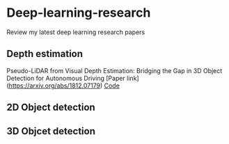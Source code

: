# Deep-learning-research
Review my latest deep learning research papers 
## Depth estimation
Pseudo-LiDAR from Visual Depth Estimation: Bridging the Gap in 3D Object Detection for Autonomous Driving
[Paper link] (https://arxiv.org/abs/1812.07179) [Code]() 
## 2D Object detection
## 3D Objcet detection

